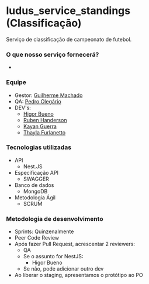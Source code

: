 # ludus_service_standings (Classificação)
Serviço de classificação de campeonato de futebol.

### O que nosso serviço fornecerá?
- 

### Equipe
- Gestor: [Guilherme Machado](https://www.linkedin.com/in/guilhermedecarvalhomachado/)
- QA: [Pedro Olegário](https://www.linkedin.com/in/pedro-olegario/)
- DEV's: 
    - [Higor Bueno](https://www.linkedin.com/in/higor-bueno-797b401a7/)
    - [Ruben Handerson](https://github.com/rubenhanderson)
    - [Kayan Guerra](https://www.linkedin.com/in/kayan-guerra-22266598/)
    - [Thayla Furlanetto](https://www.linkedin.com/in/thayla-furlanetto-60445121a/)
  
### Tecnologias utilizadas
- API
  - Nest.JS
- Especificação API
  - SWAGGER
- Banco de dados
  - MongoDB
- Metodologia Ágil
  - SCRUM

### Metodologia de desenvolvimento
- Sprints: Quinzenalmente
- Peer Code Review
- Após fazer Pull Request, acrescentar 2 reviewers:
    - QA 
    - Se o assunto for NestJS:
      - Higor Bueno
    - Se não, pode adicionar outro dev
- Ao liberar o staging, apresentamos o protótipo ao PO
